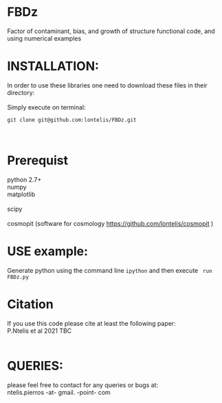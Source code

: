 # FBDz
Factor of contaminant, bias, and growth of structure functional code, and using numerical examples

# INSTALLATION: 
In order to use these libraries one need to download these files in their directory: <br />
<br />
Simply execute on terminal:
```
git clone git@github.com:lontelis/FBDz.git
```
<br />

# Prerequist
python 2.7+ <br/>
numpy <br/>
matplotlib <br/>  
scipy <br/>  
cosmopit (software for cosmology https://github.com/lontelis/cosmopit )  <br />

# USE example:  
Generate python using the command line 
```ipython``` 
and then execute
``` run FBDz.py```

# Citation
If you use this code please cite at least the following paper: <br />
P.Ntelis et al 2021 TBC <br />
<br />

# QUERIES:
please feel free to contact for any queries or bugs at: <br />
ntelis.pierros -at- gmail. -point- com
